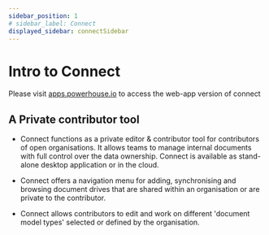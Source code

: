 ```yaml
---
sidebar_position: 1
# sidebar_label: Connect
displayed_sidebar: connectSidebar
---
```


# Intro to Connect

Please visit [apps.powerhouse.io](https://apps.powerhouse.io/) to access the web-app version of connect

## A Private contributor tool

- Connect functions as a private editor & contributor tool for contributors of open organisations. It allows teams to manage internal documents with full control over the data ownership. Connect is available as stand-alone desktop application or in the cloud.

- Connect offers a navigation menu for adding, synchronising and browsing document drives that are shared within an organisation or are private to the contributor. 

- Connect allows contributors to edit and work on different 'document model types' selected or defined by the organisation. 